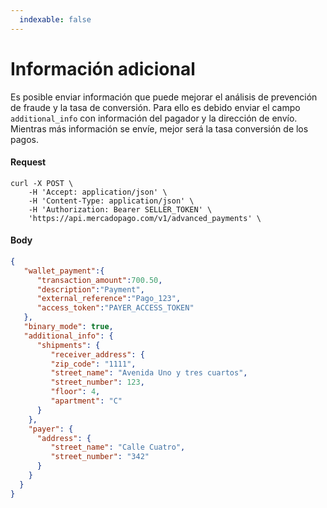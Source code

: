 ```yaml
---
  indexable: false
---
```


# Información adicional

Es posible enviar información que puede mejorar el análisis de prevención de fraude y la tasa de conversión. Para ello es debido enviar el campo `additional_info` con información del pagador y la dirección de envío. Mientras más información se envíe, mejor será la tasa conversión de los pagos.

#### Request
```curl
curl -X POST \
    -H 'Accept: application/json' \
    -H 'Content-Type: application/json' \
    -H 'Authorization: Bearer SELLER_TOKEN' \
    'https://api.mercadopago.com/v1/advanced_payments' \
```

#### Body
```json
{
   "wallet_payment":{
      "transaction_amount":700.50,
      "description":"Payment",
      "external_reference":"Pago_123",
      "access_token":"PAYER_ACCESS_TOKEN"      
   },
   "binary_mode": true,
   "additional_info": {
      "shipments": {
         "receiver_address": {
         "zip_code": "1111",
         "street_name": "Avenida Uno y tres cuartos",
         "street_number": 123,
         "floor": 4,
         "apartment": "C"
      }
    },
    "payer": {
      "address": {
         "street_name": "Calle Cuatro",
         "street_number": "342"
      }
    }
  }
}
```
